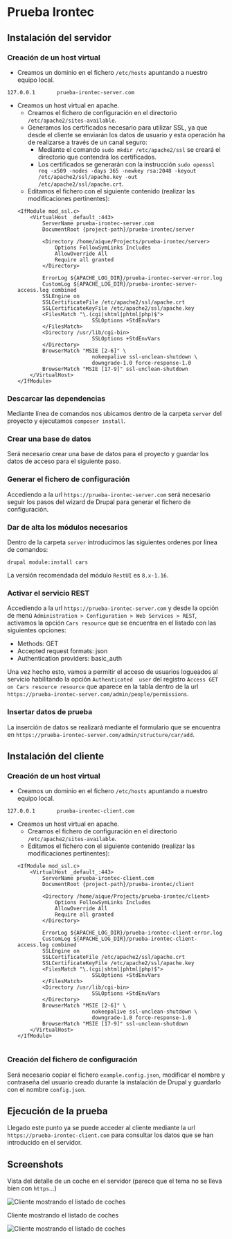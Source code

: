 # Prueba Irontec

## Instalación del servidor

### Creación de un host virtual

- Creamos un dominio en el fichero `/etc/hosts` apuntando a nuestro equipo local.
```
127.0.0.1       prueba-irontec-server.com
```
- Creamos un host virtual en apache.
    - Creamos el fichero de configuración en el directorio `/etc/apache2/sites-available`.
    - Generamos los certificados necesario para utilizar SSL, ya que desde el cliente se enviarán los datos de usuario y esta operación ha de realizarse a través de un canal seguro:
        - Mediante el comando `sudo mkdir /etc/apache2/ssl` se creará el directorio que contendrá los certificados.
        - Los certificados se generarán con la instrucción `sudo openssl req -x509 -nodes -days 365 -newkey rsa:2048 -keyout /etc/apache2/ssl/apache.key -out /etc/apache2/ssl/apache.crt`.
    - Editamos el fichero con el siguiente contenido (realizar las modificaciones pertinentes):
    ```
    <IfModule mod_ssl.c>
        <VirtualHost _default_:443>
            ServerName prueba-irontec-server.com
            DocumentRoot {project-path}/prueba-irontec/server
    
            <Directory /home/aique/Projects/prueba-irontec/server>
                Options FollowSymLinks Includes
                AllowOverride All
                Require all granted
            </Directory>
    
            ErrorLog ${APACHE_LOG_DIR}/prueba-irontec-server-error.log
            CustomLog ${APACHE_LOG_DIR}/prueba-irontec-server-access.log combined
            SSLEngine on
            SSLCertificateFile /etc/apache2/ssl/apache.crt
            SSLCertificateKeyFile /etc/apache2/ssl/apache.key
            <FilesMatch "\.(cgi|shtml|phtml|php)$">
                            SSLOptions +StdEnvVars
            </FilesMatch>
            <Directory /usr/lib/cgi-bin>
                            SSLOptions +StdEnvVars
            </Directory>
            BrowserMatch "MSIE [2-6]" \
                            nokeepalive ssl-unclean-shutdown \
                            downgrade-1.0 force-response-1.0
            BrowserMatch "MSIE [17-9]" ssl-unclean-shutdown
        </VirtualHost>
    </IfModule>

    ```

### Descarcar las dependencias
Mediante línea de comandos nos ubicamos dentro de la carpeta `server` del proyecto y ejecutamos `composer install`.

### Crear una base de datos
Será necesario crear una base de datos para el proyecto y guardar los datos de acceso para el siguiente paso.

### Generar el fichero de configuración
Accediendo a la url `https://prueba-irontec-server.com` será necesario seguir los pasos del wizard de Drupal para generar el fichero de configuración.

### Dar de alta los módulos necesarios
Dentro de la carpeta `server` introducimos las siguientes ordenes por línea de comandos:
```
drupal module:install cars
``` 
La versión recomendada del módulo `RestUI` es `8.x-1.16`.

### Activar el servicio REST
Accediendo a la url `https://prueba-irontec-server.com` y desde la opción de menú `Administration > Configuration > Web Services > REST`, activamos la opción `Cars resource` que se encuentra en el listado con las siguientes opciones:

- Methods: GET
- Accepted request formats: json
- Authentication providers: basic_auth

Una vez hecho esto, vamos a permitir el acceso de usuarios logueados al servicio habilitando la opción `Authenticated  user` del registro `Access GET on Cars resource resource` que aparece en la tabla dentro de la url `https://prueba-irontec-server.com/admin/people/permissions`.

### Insertar datos de prueba
La inserción de datos se realizará mediante el formulario que se encuentra en `https://prueba-irontec-server.com/admin/structure/car/add`.

## Instalación del cliente

### Creación de un host virtual

- Creamos un dominio en el fichero `/etc/hosts` apuntando a nuestro equipo local.
```
127.0.0.1       prueba-irontec-client.com
```
- Creamos un host virtual en apache.
    - Creamos el fichero de configuración en el directorio `/etc/apache2/sites-available`.
    - Editamos el fichero con el siguiente contenido (realizar las modificaciones pertinentes):
    ```
    <IfModule mod_ssl.c>
        <VirtualHost _default_:443>
            ServerName prueba-irontec-client.com
            DocumentRoot {project-path}/prueba-irontec/client
    
            <Directory /home/aique/Projects/prueba-irontec/client>
                Options FollowSymLinks Includes
                AllowOverride All
                Require all granted
            </Directory>
    
            ErrorLog ${APACHE_LOG_DIR}/prueba-irontec-client-error.log
            CustomLog ${APACHE_LOG_DIR}/prueba-irontec-client-access.log combined
            SSLEngine on
            SSLCertificateFile /etc/apache2/ssl/apache.crt
            SSLCertificateKeyFile /etc/apache2/ssl/apache.key
            <FilesMatch "\.(cgi|shtml|phtml|php)$">
                            SSLOptions +StdEnvVars
            </FilesMatch>
            <Directory /usr/lib/cgi-bin>
                            SSLOptions +StdEnvVars
            </Directory>
            BrowserMatch "MSIE [2-6]" \
                            nokeepalive ssl-unclean-shutdown \
                            downgrade-1.0 force-response-1.0
            BrowserMatch "MSIE [17-9]" ssl-unclean-shutdown
        </VirtualHost>
    </IfModule>


    ```
    
### Creación del fichero de configuración

Será necesario copiar el fichero `example.config.json`, modificar el nombre y contraseña del usuario creado durante la instalación de Drupal y guardarlo con el nombre `config.json`. 
    
## Ejecución de la prueba

Llegado este punto ya se puede acceder al cliente mediante la url `https://prueba-irontec-client.com` para consultar los datos que se han introducido en el servidor.

## Screenshots

Vista del detalle de un coche en el servidor (parece que el tema no se lleva bien con `https`...)

![Cliente mostrando el listado de coches](https://raw.githubusercontent.com/aique/prueba-irontec/master/screenshots/irontec_server.png)

Cliente mostrando el listado de coches

![Cliente mostrando el listado de coches](https://raw.githubusercontent.com/aique/prueba-irontec/master/screenshots/irontec_client.png)
